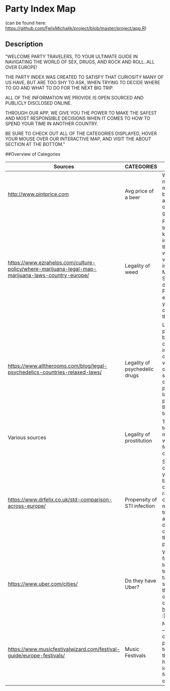 # Party Index Map
(can be found here: https://github.com/FelixMichalik/project/blob/master/project/app.R)
## Description

"WELCOME PARTY TRAVELERS, TO YOUR ULTIMATE GUIDE IN NAVIGATING THE WORLD OF SEX, DRUGS, AND ROCK AND ROLL..ALL OVER EUROPE!  

THE PARTY INDEX WAS CREATED TO SATISFY THAT CURIOSITY MANY OF US HAVE, BUT ARE TOO SHY TO ASK, WHEN TRYING TO DECIDE WHERE TO GO AND WHAT TO DO FOR THE NEXT BIG TRIP. 

ALL OF THE INFORMATION WE PROVIDE IS OPEN SOURCED AND PUBLICLY DISCLOSED ONLINE.

THROUGH OUR APP, WE GIVE YOU THE POWER TO MAKE THE SAFEST AND MOST RESPONSIBLE DECISIONS WHEN IT COMES TO HOW TO SPEND YOUR TIME IN ANOTHER COUNTRY.  

BE SURE TO CHECK OUT ALL OF THE CATEGORIES DISPLAYED, HOVER YOUR MOUSE OVER OUR INTERACTIVE MAP, AND VISIT THE ABOUT SECTION AT THE BOTTOM."

##Overview of Categories

| Sources                                                                                           | CATEGORIES                    | Description                                                                                                                                                                                                                                                                                                                                                                                           |
|---------------------------------------------------------------------------------------------------|-------------------------------|-------------------------------------------------------------------------------------------------------------------------------------------------------------------------------------------------------------------------------------------------------------------------------------------------------------------------------------------------------------------------------------------------------|
| http://www.pintprice.com                                                                                     | Avg price of a beer           | Winter or summer, day or night, a nice cold beer can make any trip. For all you beer lovers out there, here’s a category for more clarity on where you may want to get the next best buzz.                                                                                                                                                                                                            |
| https://www.ezrahelps.com/culture-policy/where-marijuana-legal-map-marijuana-laws-country-europe/ | Legality of weed              | For all of our 420 friendly travel buds, we want you to know your rights. It is important to note however, that the countries shown where weed is legal have varying national frameworks in place. So whether medical MJ is allowed like in Switzerland, or its decriminalized like in Portugal, we highly encourage you to conduct your own research on the country before hashing out the ganja.    |
| https://www.alltherooms.com/blog/legal-psychedelics-countries-relaxed-laws/                       | Legality of psychedelic drugs | Looking for the next trippiest place to go during your next big trip? This category was created to enlighten party index users on which countries have dropped the veil of oppression on the use of certain psychoactive substances. Different country, different drug permission. Many country  laws on the use of psychedelic drugs are still in the gray zone..So remember to indulge responsibly. |
| Various sources                                                                                   | Legality of prostitution      | The oldest profession known to man. This category was made to help you decide on where to get the best bang for your buck..with consent..of the law.                                                                                                                                                                                                                                                  |
| https://www.drfelix.co.uk/std-comparison-across-europe/                                           | Propensity of STI infection   | Sex with strangers can be crazy and unpredictable, but your health shouldn’t have to be. Here we tell you which countries have the largest rates(of at least a 10% chance) of contracting the most common sexually transmitted infections. Risks are everywhere though..so don't make the mistake, and cover your snake. Because the right selection, is to protect your erection.                    |
| https://www.uber.com/cities/                                                                      | Do they have Uber?            | When you just want to get from point A to point B..Hard to navigate public transportation and expensive taxis aside, this category shows if Uber operates in the country. To see if Uber operates in a specific city, check out https://www.uber.com/cities/ :)                                                                                                                                       |
| https://www.musicfestivalwizard.com/festival-guide/europe-festivals/                              | Music Festivals               | No matter your musical taste—  whether its pop rock, classical, alternative indie, or progressive house and techno— there’s an event out there for you! Be sure to hover your mouse over [this icon] to check out upcoming festivals and concerts to jam out to!                                                                                                                                      |
